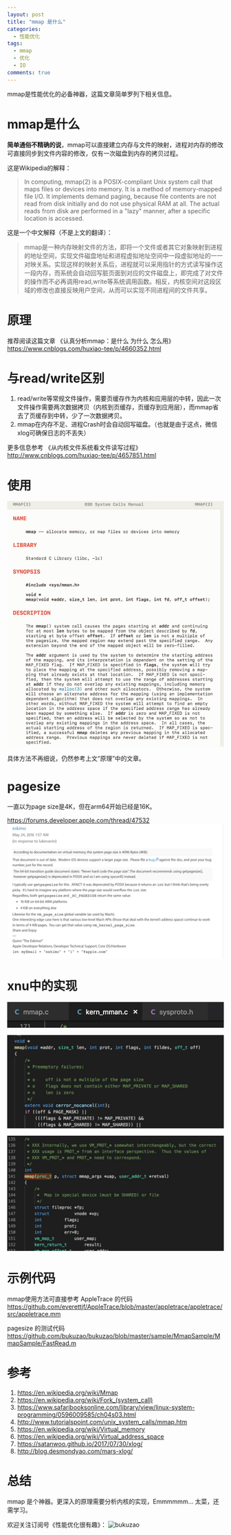 ```yaml
---
layout: post
title: "mmap 是什么"
categories:
  - 性能优化
tags:
  - mmap
  - 优化
  - IO
comments: true
---
```


mmap是性能优化的必备神器，这篇文章简单罗列下相关信息。


<!-- more -->


# mmap是什么

**简单通俗不精确的说**，mmap可以直接建立内存与文件的映射，进程对内存的修改可直接同步到文件内容的修改，仅有一次磁盘到内存的拷贝过程。

这是Wikipedia的解释：

> In computing, mmap(2) is a POSIX-compliant Unix system call that maps files or devices into memory. It is a method of memory-mapped file I/O. It implements demand paging, because file contents are not read from disk initially and do not use physical RAM at all. The actual reads from disk are performed in a "lazy" manner, after a specific location is accessed.

这是一个中文解释（不是上文的翻译）：

> mmap是一种内存映射文件的方法，即将一个文件或者其它对象映射到进程的地址空间，实现文件磁盘地址和进程虚拟地址空间中一段虚拟地址的一一对映关系。实现这样的映射关系后，进程就可以采用指针的方式读写操作这一段内存，而系统会自动回写脏页面到对应的文件磁盘上，即完成了对文件的操作而不必再调用read,write等系统调用函数。相反，内核空间对这段区域的修改也直接反映用户空间，从而可以实现不同进程间的文件共享。


# 原理

推荐阅读这篇文章 《认真分析mmap：是什么 为什么 怎么用》<https://www.cnblogs.com/huxiao-tee/p/4660352.html>

# 与read/write区别


1. read/write等常规文件操作，需要页缓存作为内核和应用层的中转，因此一次文件操作需要两次数据拷贝（内核到页缓存，页缓存到应用层），而mmap省去了页缓存到中转，少了一次数据拷贝。
2. mmap在内存不足、进程Crash时会自动回写磁盘。（也就是由于这点，微信xlog可确保日志的不丢失）

更多信息参考 《从内核文件系统看文件读写过程》 <http://www.cnblogs.com/huxiao-tee/p/4657851.html> 


# 使用

![](/media/15357365282625.jpg)

具体方法不再细说，仍然参考上文“原理”中的文章。


# pagesize

一直以为page size是4K，但在arm64开始已经是16K。

https://forums.developer.apple.com/thread/47532
![](/media/15352935010181.jpg)


# xnu中的实现

![](/media/15352956622141.jpg)

![](/media/15352956737167.jpg)



![](/media/15352956859720.jpg)




# 示例代码

mmap使用方法可直接参考 AppleTrace 的代码 <https://github.com/everettjf/AppleTrace/blob/master/appletrace/appletrace/src/appletrace.mm>

pagesize 的测试代码 <https://github.com/bukuzao/bukuzao/blob/master/sample/MmapSample/MmapSample/FastRead.m>



# 参考

1. https://en.wikipedia.org/wiki/Mmap
2. https://en.wikipedia.org/wiki/Fork_(system_call)
3. https://www.safaribooksonline.com/library/view/linux-system-programming/0596009585/ch04s03.html
4. http://www.tutorialspoint.com/unix_system_calls/mmap.htm
5. https://en.wikipedia.org/wiki/Virtual_memory
6. https://en.wikipedia.org/wiki/Virtual_address_space
7. https://satanwoo.github.io/2017/07/30/xlog/
8. http://blog.desmondyao.com/mars-xlog/


# 总结

mmap 是个神器。更深入的原理需要分析内核的实现，Emmmmmm... 太菜，还需学习。


欢迎关注订阅号《性能优化很有趣》：
![bukuzao](https://everettjf.github.io/images/fun.jpg)


